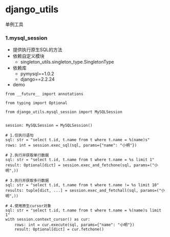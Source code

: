 # django_utils

单例工具

### 1.mysql_session

- 提供执行原生SQL的方法
- 依赖自定义模块
    - singleton_utils.singleton_type.SingletonType
- 依赖库
    - pymysql==1.0.2
    - django==2.2.24
- demo

```
from __future__ import annotations

from typing import Optional

from django_utils.mysql_session import MySQLSession


session: MySQLSession = MySQLSession()

# 1.仅执行语句
sql: str = "select t.id, t.name from t where t.name = %(name)s"
rows: int = session.exec_sql(sql, params={"name": "小明"})

# 2.执行并获取单行数据
sql: str = "select t.id, t.name from t where t.name = %s limit 1"
result: Optional[dict] = session.exec_and_fetchone(sql, params=("小明",))

# 3.执行并获取多行数据
sql: str = "select t.id, t.name from t where t.name != %s limit 10"
results: tuple[dict, ...] = session.exec_and_fetchall(sql, params=("小明",))

# 4.使用原生cursor对象
sql: str = "select t.id, t.name from t where t.name = %(name)s limit 1"
with session.context_cursor() as cur:
    rows: int = cur.execute(sql, params={"name": "小明"})
    result: Optional[dict] = cur.fetchone()
```
